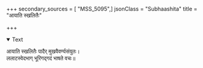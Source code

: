 +++
secondary_sources = [ "MSS_5095",]
jsonClass = "Subhaashita"
title = "आयाति स्खलितैः"

+++

<details open><summary>Text</summary>

आयाति स्खलितैः पादैर् मुखवैवर्ण्यसंयुतः।  
ललाटस्वेदभाग् भूरिगद्गदं भाषते वचः॥
</details>
